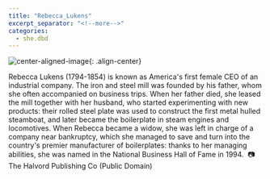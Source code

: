 ```yaml
---
title: "Rebecca_Lukens"
excerpt_separator: "<!--more-->"
categories:
  - she.dbd
---
```



![center-aligned-image](https://cdn.pixabay.com/photo/2020/10/26/16/56/man-5687861_1280.png){: .align-center}


Rebecca Lukens (1794-1854) is known as America's first female CEO of an industrial company. The iron and steel mill was founded by his father, whom she often accompanied on business trips. When her father died, she leased the mill together with her husband, who started experimenting with new products: their rolled steel plate was used to construct the first metal hulled steamboat, and later became the boilerplate in steam engines and locomotives. When Rebecca became a widow, she was left in charge of a company near bankruptcy, which she managed to save and turn into the country's premier manufacturer of boilerplates: thanks to her managing abilities, she was named in the National Business Hall of Fame in 1994.⁠
⁠
📷 The Halvord Publishing Co (Public Domain)⁠
